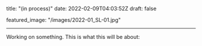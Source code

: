 title: "(in process)"
date: 2022-02-09T04:03:52Z
draft: false

featured_image: "/images/2022-01_SL-01.jpg"

---

Working on something.
This is what this will be about: